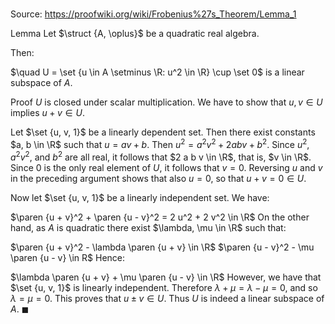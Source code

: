 # 

Source: https://proofwiki.org/wiki/Frobenius%27s_Theorem/Lemma_1

Lemma
Let $\struct {A, \oplus}$ be a quadratic real algebra.

Then:

$\quad U = \set {u \in A \setminus \R: u^2 \in \R} \cup \set 0$
is a linear subspace of $A$.


Proof
$U$ is closed under scalar multiplication.
We have to show that $u, v \in U$ implies $u + v \in U$.

Let $\set {u, v, 1}$ be a linearly dependent set.
Then there exist constants $a, b \in \R$ such that $u = av + b$.
Then $u^2 = a^2 v^2 + 2 a b v + b^2$.
Since $u^2$, $a^2 v^2$, and $b^2$ are all real, it follows that $2 a b v \in \R$, that is, $v \in \R$.
Since $0$ is the only real element of $U$, it follows that $v = 0$.
Reversing $u$ and $v$ in the preceding argument shows that also $u = 0$, so that $u + v = 0 \in U$.

Now let $\set {u, v, 1}$ be a linearly independent set.
We have:

$\paren {u + v}^2 + \paren {u - v}^2 = 2 u^2 + 2 v^2 \in \R$
On the other hand, as $A$ is quadratic there exist $\lambda, \mu \in \R$ such that:

$\paren {u + v}^2 - \lambda \paren {u + v} \in \R$
$\paren {u - v}^2 - \mu \paren {u - v} \in R$
Hence:

$\lambda \paren {u + v} + \mu \paren {u - v} \in \R$
However, we have that $\set {u, v, 1}$ is linearly independent.
Therefore $\lambda + \mu = \lambda - \mu = 0$, and so $\lambda = \mu = 0$.
This proves that $u \pm v \in U$.
Thus $U$ is indeed a linear subspace of $A$.
$\blacksquare$





